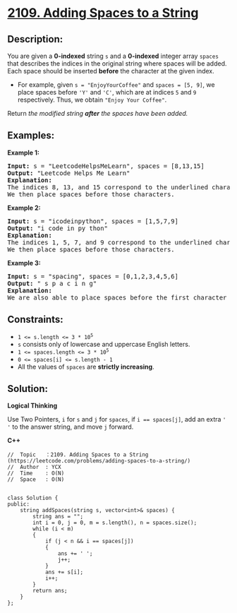 # [2109. Adding Spaces to a String](https://leetcode.com/problems/adding-spaces-to-a-string/)


## Description:

<p>You are given a <strong>0-indexed</strong> string <code>s</code> and a <strong>0-indexed</strong> integer array <code>spaces</code> that describes the indices in the original string where spaces will be added. Each space should be inserted <strong>before</strong> the character at the given index.
<ul>
    <li>For example, given <code>s = "EnjoyYourCoffee"</code> and <code>spaces = [5, 9]</code>, we place spaces before <code>'Y'</code> and <code>'C'</code>, which are at indices <code>5</code> and <code>9</code> respectively. Thus, we obtain <code>"Enjoy Your Coffee"</code>.</li>
</ul>
<p>Return <em>the modified string <strong>after</strong> the spaces have been added.</em></p>


## Examples:

<strong>Example 1:</strong>
<pre>
<strong>Input:</strong> s = "LeetcodeHelpsMeLearn", spaces = [8,13,15]
<strong>Output:</strong> "Leetcode Helps Me Learn"
<strong>Explanation:</strong>
The indices 8, 13, and 15 correspond to the underlined characters in "LeetcodeHelpsMeLearn".
We then place spaces before those characters.
</pre>

<strong>Example 2:</strong>
<pre>
<strong>Input:</strong> s = "icodeinpython", spaces = [1,5,7,9]
<strong>Output:</strong> "i code in py thon"
<strong>Explanation:</strong> 
The indices 1, 5, 7, and 9 correspond to the underlined characters in "icodeinpython".
We then place spaces before those characters.
</pre>

<strong>Example 3:</strong>
<pre>
<strong>Input:</strong> s = "spacing", spaces = [0,1,2,3,4,5,6]
<strong>Output:</strong> " s p a c i n g"
<strong>Explanation:</strong> 
We are also able to place spaces before the first character of the string.
</pre>


## Constraints:

<ul>
  <li><code>1 &lt;= s.length &lt;= 3 * 10<sup>5</sup></code></li>
  <li><code>s</code> consists only of lowercase and uppercase English letters.</li>
  <li><code>1 &lt;= spaces.length &lt;= 3 * 10<sup>5</sup></code></li>
  <li><code>0 &lt;= spaces[i] &lt;= s.length - 1</code></li>
  <li>All the values of <code>spaces</code> are <strong>strictly increasing</strong>.</li>
</ul>


## Solution:

<strong>Logical Thinking</strong>
<p>Use <storng>Two Pointers</strong>, <code>i</code> for <code>s</code> and <code>j</code> for <code>spaces</code>, if <code>i == spaces[j]</code>, add an extra <code>' '</code> to the answer string, and move <code>j</code> forward.</p>

 
<strong>C++</strong>

```
//  Topic   ：2109. Adding Spaces to a String (https://leetcode.com/problems/adding-spaces-to-a-string/)
//  Author  : YCX
//  Time    : O(N)
//  Space   : O(N)


class Solution {
public:
    string addSpaces(string s, vector<int>& spaces) {
        string ans = "";
        int i = 0, j = 0, m = s.length(), n = spaces.size();
        while (i < m)
        {
            if (j < n && i == spaces[j])
            {
                ans += ' ';
                j++;
            }
            ans += s[i];
            i++;
        }
        return ans;
    }
};
```
